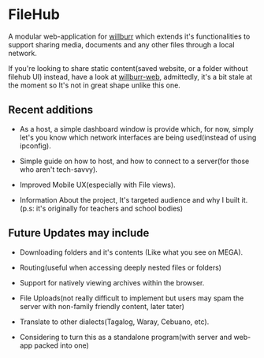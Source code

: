# FileHub

A modular web-application for [willburr](https://github.com/MannyWeeb/willburr) which extends it's functionalities to support sharing media, documents and any other files through a local network.

If you're looking to share static content(saved website, or a folder without filehub UI) instead, have a look at [willburr-web](https://github.com/MannyWeeb/willburr-web), admittedly, it's a bit stale at the moment so It's not in great shape unlike this one.

## Recent additions

* As a host, a simple dashboard window is provide which, for now, simply let's you know which network interfaces are being used(instead of using ipconfig).

* Simple guide on how to host, and how to connect to a server(for those who aren't tech-savvy).

* Improved Mobile UX(especially with File views).

* Information About the project, It's targeted audience and why I built it. (p.s: it's originally for teachers and school bodies)

## Future Updates may include

* Downloading folders and it's contents (Like what you see on MEGA).

* Routing(useful when accessing deeply nested files or folders)

* Support for natively viewing archives within the browser.

* File Uploads(not really difficult to implement but users may spam the server with non-family friendly content, later tater)

* Translate to other dialects(Tagalog, Waray, Cebuano, etc).

* Considering to turn this as a standalone program(with server and web-app packed into one)